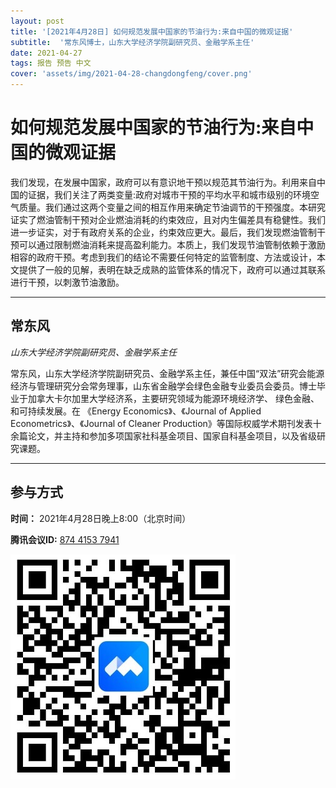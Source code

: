 ```yaml
---
layout: post
title: '[2021年4月28日] 如何规范发展中国家的节油行为:来自中国的微观证据'
subtitle:  '常东风博士，山东大学经济学院副研究员、金融学系主任'
date: 2021-04-27
tags: 报告 预告 中文
cover: 'assets/img/2021-04-28-changdongfeng/cover.png'
---
```


# 如何规范发展中国家的节油行为:来自中国的微观证据

我们发现，在发展中国家，政府可以有意识地干预以规范其节油行为。利用来自中国的证据，我们关注了两类变量:政府对城市干预的平均水平和城市级别的环境空气质量。我们通过这两个变量之间的相互作用来确定节油调节的干预强度。本研究证实了燃油管制干预对企业燃油消耗的约束效应，且对内生偏差具有稳健性。我们进一步证实，对于有政府关系的企业，约束效应更大。最后，我们发现燃油管制干预可以通过限制燃油消耗来提高盈利能力。本质上，我们发现节油管制依赖于激励相容的政府干预。考虑到我们的结论不需要任何特定的监管制度、方法或设计，本文提供了一般的见解，表明在缺乏成熟的监管体系的情况下，政府可以通过其联系进行干预，以刺激节油激励。


----------

## 常东风

*山东大学经济学院副研究员、金融学系主任*

常东风，山东大学经济学院副研究员、金融学系主任，兼任中国“双法”研究会能源经济与管理研究分会常务理事，山东省金融学会绿色金融专业委员会委员。博士毕业于加拿大卡尔加里大学经济系，主要研究领域为能源环境经济学、 绿色金融、和可持续发展。在 《Energy Economics》、《Journal of Applied Econometrics》、《Journal of Cleaner Production》等国际权威学术期刊发表十余篇论文，并主持和参加多项国家社科基金项目、国家自科基金项目，以及省级研究课题。

-----------
##  参与方式

 **时间：** 2021年4月28日晚上8:00（北京时间）

 **腾讯会议ID:** [874 4153 7941](https://meeting.tencent.com/s/UIeb8Y3Vky8l)

 ![meeting link](/assets/img/2021-04-28-changdongfeng/link.jpeg)